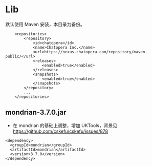 # Lib

默认使用 Maven 安装，本目录为备份。

```
    <repositories>
        <repository>
            <id>chatopera</id>
            <name>Chatopera Inc.</name>
            <url>https://nexus.chatopera.com/repository/maven-public/</url>
            <releases>
                <enabled>true</enabled>
            </releases>
            <snapshots>
                <enabled>true</enabled>
            </snapshots>
        </repository>
        ...
    </repositories>
```


## mondrian-3.7.0.jar

* 在 mondrian 的基础上调整，增加 UKTools，背景见 https://github.com/cskefu/cskefu/issues/878

```
<dependency>
  <groupId>mondrian</groupId>
  <artifactId>mondrian</artifactId>
  <version>3.7.0</version>
</dependency>
```
